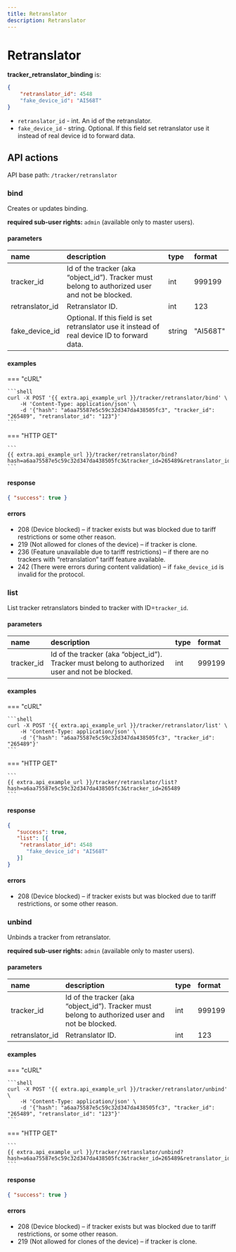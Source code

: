 ```yaml
---
title: Retranslator
description: Retranslator
---
```

# Retranslator

**tracker_retranslator_binding** is:

```json
{
    "retranslator_id": 4548
    "fake_device_id": "AI568T"
}
```

* `retranslator_id` - int. An id of the retranslator.
* `fake_device_id` - string. Optional. If this field set retranslator use it instead of real device id to forward data.

## API actions

API base path: `/tracker/retranslator`

### bind

Creates or updates binding.

**required sub-user rights:** `admin` (available only to master users).

#### parameters

| name | description | type | format |
| :------ | :------ | :----- | :----- |
| tracker_id | Id of the tracker (aka “object_id”). Tracker must belong to authorized user and not be blocked. | int | 999199 |
| retranslator_id | Retranslator ID. | int | 123 |
| fake_device_id | Optional. If this field is set retranslator use it instead of real device ID to forward data. | string | "AI568T" |

#### examples

=== "cURL"

    ```shell
    curl -X POST '{{ extra.api_example_url }}/tracker/retranslator/bind' \
        -H 'Content-Type: application/json' \
        -d '{"hash": "a6aa75587e5c59c32d347da438505fc3", "tracker_id": "265489", "retranslator_id": "123"}'
    ```

=== "HTTP GET"

    ```
    {{ extra.api_example_url }}/tracker/retranslator/bind?hash=a6aa75587e5c59c32d347da438505fc3&tracker_id=265489&retranslator_id=123
    ```

#### response

```json
{ "success": true }
```

#### errors

* 208 (Device blocked) – if tracker exists but was blocked due to tariff restrictions or some other reason.
* 219 (Not allowed for clones of the device) – if tracker is clone.
* 236 (Feature unavailable due to tariff restrictions) – if there are no trackers with “retranslation” tariff feature available.
* 242 (There were errors during content validation) – if `fake_device_id` is invalid for the protocol.

### list

List tracker retranslators binded to tracker with ID=`tracker_id`.

#### parameters

| name | description | type | format |
| :------ | :------ | :----- | :----- |
| tracker_id | Id of the tracker (aka “object_id”). Tracker must belong to authorized user and not be blocked. | int | 999199 |

#### examples

=== "cURL"

    ```shell
    curl -X POST '{{ extra.api_example_url }}/tracker/retranslator/list' \
        -H 'Content-Type: application/json' \
        -d '{"hash": "a6aa75587e5c59c32d347da438505fc3", "tracker_id": "265489"}'
    ```

=== "HTTP GET"

    ```
    {{ extra.api_example_url }}/tracker/retranslator/list?hash=a6aa75587e5c59c32d347da438505fc3&tracker_id=265489
    ```

#### response

```json
{
   "success": true,
   "list": [{
    "retranslator_id": 4548
      "fake_device_id": "AI568T"
   }]
}
```

#### errors

* 208 (Device blocked) – if tracker exists but was blocked due to tariff restrictions, or some other reason.

### unbind

Unbinds a tracker from retranslator.

**required sub-user rights:** `admin` (available only to master users).

#### parameters

| name | description | type | format |
| :------ | :------ | :----- | :----- |
| tracker_id | Id of the tracker (aka “object_id”). Tracker must belong to authorized user and not be blocked. | int | 999199 |
| retranslator_id | Retranslator ID. | int | 123 |

#### examples

=== "cURL"

    ```shell
    curl -X POST '{{ extra.api_example_url }}/tracker/retranslator/unbind' \
        -H 'Content-Type: application/json' \
        -d '{"hash": "a6aa75587e5c59c32d347da438505fc3", "tracker_id": "265489", "retranslator_id": "123"}'
    ```

=== "HTTP GET"

    ```
    {{ extra.api_example_url }}/tracker/retranslator/unbind?hash=a6aa75587e5c59c32d347da438505fc3&tracker_id=265489&retranslator_id=123
    ```

#### response

```json
{ "success": true }
```

#### errors

* 208 (Device blocked) – if tracker exists but was blocked due to tariff restrictions, or some other reason.
* 219 (Not allowed for clones of the device) – if tracker is clone.
